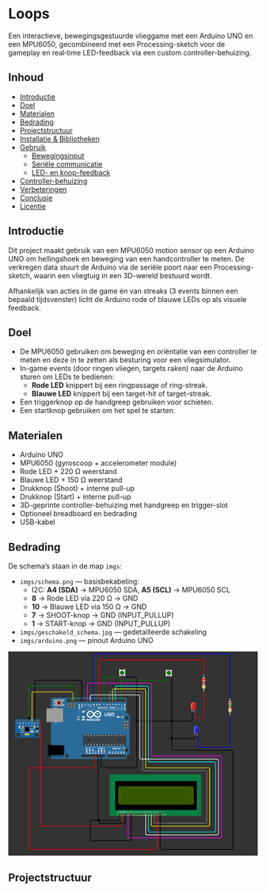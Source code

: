 # Loops

Een interactieve, bewegingsgestuurde vlieggame met een Arduino UNO en een MPU6050, gecombineerd met een Processing-sketch voor de gameplay en real‐time LED-feedback via een custom controller-behuizing.

## Inhoud

- [Introductie](#introductie)
- [Doel](#doel)
- [Materialen](#materialen)
- [Bedrading](#bedrading)
- [Projectstructuur](#projectstructuur)
- [Installatie & Bibliotheken](#installatie--bibliotheken)
- [Gebruik](#gebruik)  
  - [Bewegingsinput](#bewegingsinput)  
  - [Seriële communicatie](#seriële-communicatie)  
  - [LED- en knop-feedback](#led--en-knop-feedback)  
- [Controller-behuizing](#controller-behuizing)
- [Verbeteringen](#verbeteringen)
- [Conclusie](#conclusie)
- [Licentie](#licentie)

## Introductie

Dit project maakt gebruik van een MPU6050 motion sensor op een Arduino UNO om hellingshoek en beweging van een handcontroller te meten. De verkregen data stuurt de Arduino via de seriële poort naar een Processing-sketch, waarin een vliegtuig in een 3D-wereld bestuurd wordt.

Afhankelijk van acties in de game én van streaks (3 events binnen een bepaald tijdsvenster) licht de Arduino rode of blauwe LEDs op als visuele feedback.

## Doel

- De MPU6050 gebruiken om beweging en oriëntatie van een controller te meten en deze in te zetten als besturing voor een vliegsimulator.
- In-game events (door ringen vliegen, targets raken) naar de Arduino sturen om LEDs te bedienen:  
  - **Rode LED** knippert bij een ringpassage of ring-streak.  
  - **Blauwe LED** knippert bij een target-hit of target-streak.  
- Een triggerknop op de handgreep gebruiken voor schieten.  
- Een startknop gebruiken om het spel te starten.

## Materialen

- Arduino UNO  
- MPU6050 (gyroscoop + accelerometer module)  
- Rode LED + 220 Ω weerstand  
- Blauwe LED + 150 Ω weerstand  
- Drukknop (Shoot) + interne pull-up  
- Drukknop (Start) + interne pull-up  
- 3D-geprinte controller-behuizing met handgreep en trigger-slot  
- Optioneel breadboard en bedrading  
- USB-kabel

## Bedrading

De schema’s staan in de map `imgs`:

- `imgs/schema.png` — basisbekabeling:  
  - I2C: **A4 (SDA)** → MPU6050 SDA, **A5 (SCL)** → MPU6050 SCL  
  - **8** → Rode LED via 220 Ω → GND  
  - **10** → Blauwe LED via 150 Ω → GND  
  - **7** → SHOOT-knop → GND (INPUT_PULLUP)  
  - **1** → START-knop → GND (INPUT_PULLUP)  
- `imgs/geschakeld_schema.jpg` — gedetailleerde schakeling  
- `imgs/arduino.png` — pinout Arduino UNO  

![Bedradingsschema](imgs/schema.png)

## Projectstructuur

